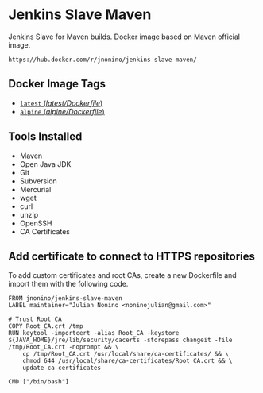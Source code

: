 # Jenkins Slave Maven #

Jenkins Slave for Maven builds. Docker image based on Maven official image.

	https://hub.docker.com/r/jnonino/jenkins-slave-maven/

## Docker Image Tags ##

-	[`latest` (*latest/Dockerfile*)](https://bitbucket.org/jnonino-devops-cloud/jenkins-slave-maven/src/master/latest/Dockerfile)
-	[`alpine` (*alpine/Dockerfile*)](https://bitbucket.org/jnonino-devops-cloud/jenkins-slave-maven/src/master/alpine/Dockerfile)

## Tools Installed ##

- Maven
- Open Java JDK
- Git
- Subversion
- Mercurial
- wget
- curl
- unzip
- OpenSSH
- CA Certificates

## Add certificate to connect to HTTPS repositories

To add custom certificates and root CAs, create a new Dockerfile and import them with the following code.

	FROM jnonino/jenkins-slave-maven
	LABEL maintainer="Julian Nonino <noninojulian@gmail.com>"

	# Trust Root CA
	COPY Root_CA.crt /tmp
	RUN keytool -importcert -alias Root_CA -keystore ${JAVA_HOME}/jre/lib/security/cacerts -storepass changeit -file /tmp/Root_CA.crt -noprompt && \
		cp /tmp/Root_CA.crt /usr/local/share/ca-certificates/ && \
		chmod 644 /usr/local/share/ca-certificates/Root_CA.crt && \
		update-ca-certificates

	CMD ["/bin/bash"]